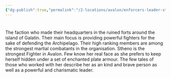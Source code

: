 ```yaml
---
{"dg-publish":true,"permalink":"/2-locations/avalon/enforcers-leader-stheno/"}
---
```


# 
The faction who made their headquarters in the ruined forts around the island of Galatin. Their main focus is providing powerful fighters for the sake of defending the Archipelago. Their high ranking members are among the strongest martial combatants in the organisation. Stheno is the strongest Fighter in Avalon. Few know her real face as she prefers to keep herself hidden under a set of enchanted plate armour. The few tales of those who worked with her describe her as an kind and brave person as well as a powerful and charismatic leader.